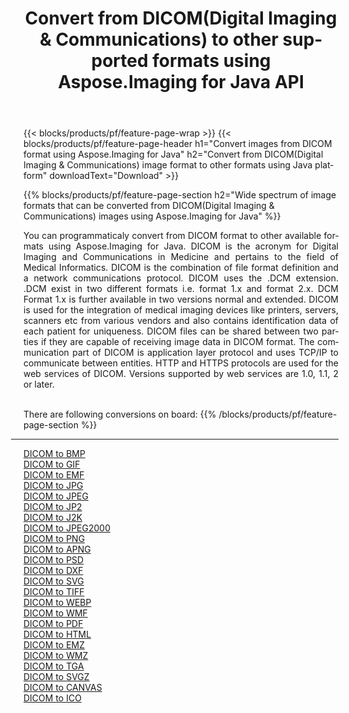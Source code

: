 ﻿---
title: Convert from DICOM(Digital Imaging & Communications) to other supported formats using Aspose.Imaging for Java API 
weight: 3920
url: /java/conversion/from/dicom 
lang: en
langdirlevel: 2
locales: zh-hans,ja,it,ru,de,es,fr,nl,id,lt,pl,pt,vi,tr,ko,zh-hant,ar,hi,th,sv,cs,uk,he
description: Aspose.Imaging API can easily convert from DICOM(Digital Imaging & Communications) to other formats using Java platform
---

{{< blocks/products/pf/feature-page-wrap >}}
{{< blocks/products/pf/feature-page-header h1="Convert images from DICOM format using Aspose.Imaging for Java" h2="Convert from DICOM(Digital Imaging & Communications) image format to other formats using Java platform" downloadText="Download" >}}


{{% blocks/products/pf/feature-page-section  h2="Wide spectrum of image formats that can be converted from DICOM(Digital Imaging & Communications) images using Aspose.Imaging for Java" %}}
<p align=justify>You can programmaticaly convert from DICOM format to other available formats using 
Aspose.Imaging for Java. DICOM is the acronym for Digital Imaging and Communications in Medicine and pertains to the field of Medical Informatics. DICOM is the combination of file format definition and a network communications protocol. DICOM uses the .DCM extension. .DCM exist in two different formats i.e. format 1.x and format 2.x. DCM Format 1.x is further available in two versions normal and extended. DICOM is used for the integration of medical imaging devices like printers, servers, scanners etc from various vendors and also contains identification data of each patient for uniqueness. DICOM files can be shared between two parties if they are capable of receiving image data in DICOM format. The communication part of DICOM is application layer protocol and uses TCP/IP to communicate between entities. HTTP and HTTPS protocols are used for the web services of DICOM. Versions supported by web services are 1.0, 1.1, 2 or later.</p>
<br/>
There are following conversions on board:
{{% /blocks/products/pf/feature-page-section %}}
<div class="container-fluid productfamilypage bg-gray">
    <div class="convertypes bg-gray agp-content section">
        <div class="container">
		<hr style="margin-left:-20px;"/>
		<div class="row other-converters">
		    <div class='col-md-2 other-converter remove-lp remove-rp'><a href="/imaging/java/conversion/dicom-to-bmp" >DICOM to BMP</a></div><div class='col-md-2 other-converter remove-lp remove-rp'><a href="/imaging/java/conversion/dicom-to-gif" >DICOM to GIF</a></div><div class='col-md-2 other-converter remove-lp remove-rp'><a href="/imaging/java/conversion/dicom-to-emf" >DICOM to EMF</a></div><div class='col-md-2 other-converter remove-lp remove-rp'><a href="/imaging/java/conversion/dicom-to-jpg" >DICOM to JPG</a></div><div class='col-md-2 other-converter remove-lp remove-rp'><a href="/imaging/java/conversion/dicom-to-jpeg" >DICOM to JPEG</a></div><div class='col-md-2 other-converter remove-lp remove-rp'><a href="/imaging/java/conversion/dicom-to-jp2" >DICOM to JP2</a></div><div class='col-md-2 other-converter remove-lp remove-rp'><a href="/imaging/java/conversion/dicom-to-j2k" >DICOM to J2K</a></div><div class='col-md-2 other-converter remove-lp remove-rp'><a href="/imaging/java/conversion/dicom-to-jpeg2000" >DICOM to JPEG2000</a></div><div class='col-md-2 other-converter remove-lp remove-rp'><a href="/imaging/java/conversion/dicom-to-png" >DICOM to PNG</a></div><div class='col-md-2 other-converter remove-lp remove-rp'><a href="/imaging/java/conversion/dicom-to-apng" >DICOM to APNG</a></div><div class='col-md-2 other-converter remove-lp remove-rp'><a href="/imaging/java/conversion/dicom-to-psd" >DICOM to PSD</a></div><div class='col-md-2 other-converter remove-lp remove-rp'><a href="/imaging/java/conversion/dicom-to-dxf" >DICOM to DXF</a></div><div class='col-md-2 other-converter remove-lp remove-rp'><a href="/imaging/java/conversion/dicom-to-svg" >DICOM to SVG</a></div><div class='col-md-2 other-converter remove-lp remove-rp'><a href="/imaging/java/conversion/dicom-to-tiff" >DICOM to TIFF</a></div><div class='col-md-2 other-converter remove-lp remove-rp'><a href="/imaging/java/conversion/dicom-to-webp" >DICOM to WEBP</a></div><div class='col-md-2 other-converter remove-lp remove-rp'><a href="/imaging/java/conversion/dicom-to-wmf" >DICOM to WMF</a></div><div class='col-md-2 other-converter remove-lp remove-rp'><a href="/imaging/java/conversion/dicom-to-pdf" >DICOM to PDF</a></div><div class='col-md-2 other-converter remove-lp remove-rp'><a href="/imaging/java/conversion/dicom-to-html" >DICOM to HTML</a></div><div class='col-md-2 other-converter remove-lp remove-rp'><a href="/imaging/java/conversion/dicom-to-emz" >DICOM to EMZ</a></div><div class='col-md-2 other-converter remove-lp remove-rp'><a href="/imaging/java/conversion/dicom-to-wmz" >DICOM to WMZ</a></div><div class='col-md-2 other-converter remove-lp remove-rp'><a href="/imaging/java/conversion/dicom-to-tga" >DICOM to TGA</a></div><div class='col-md-2 other-converter remove-lp remove-rp'><a href="/imaging/java/conversion/dicom-to-svgz" >DICOM to SVGZ</a></div><div class='col-md-2 other-converter remove-lp remove-rp'><a href="/imaging/java/conversion/dicom-to-canvas" >DICOM to CANVAS</a></div><div class='col-md-2 other-converter remove-lp remove-rp'><a href="/imaging/java/conversion/dicom-to-ico" >DICOM to ICO</a></div>
                </div>
        </div>
    </div>
</div>
<br/>

